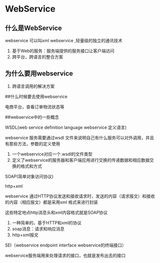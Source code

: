 # WebService

## 什么是WebService 

webservice 可以叫xml webservice ,轻量级的独立的通讯技术

1. 基于Web的服务：服务端提供的服务接口让客户端访问
2. 跨平台，跨语言的整合方案

## 为什么要用webservice

1. 跨语言调用的解决方案

##什么时候要去使用webservice

电商平台，查看订单物流状态等

##webservice中的一些概念

WSDL(web service definition language webservice 定义语言)

webservice 服务需要通过wsdl 文件来说明自己有什么服务可以对外调用，并且有那些方法，参数的定义使用

1. 一个webservice对应一个.wsdl的文件类型
2. 定义了webservice的服务器和客户端应用进行交换的传递数据和相应数据交换的格式和方式

SOAP(简单对象访问协议)

http+xml

webservice 通过HTTP协议发送和接收请求时，发送的内容（请求报文）和接收的内容（相应报文）都是采用xml 格式来进行封装

这些特定地点http消息头和xml内容格式就是SOAP协议

1. 一种简单的，基于HTTP和xml的协议
2. soap消息：请求和响应消息
3. http+xml报文

SEI（webservice endpoint interface webservice的终端接口）

webservice服务端用来处理请求的接口，也就是发布出去的接口

